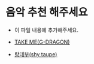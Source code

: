 # 음악 추천 해주세요

- 이 파일 내용에 추가해주세요.

- [TAKE ME(G-DRAGON)](https://www.youtube.com/watch?v=IgIqM68qvF0)

- [랑데부(shy taupe)](https://www.youtube.com/watch?v=OGrGg8TvEjU)
